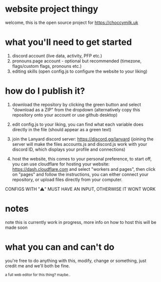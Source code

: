 # website project thingy

welcome, this is the open source project for https://choccymilk.uk

# what you'll need to get started
1. discord account (live data, activity, PFP etc.)
2. pronouns.page account - optional but recommended (timezone, flags/custom flags, pronouns etc.)
3. editing skills (open config.js to configure the website to your liking)

# how do I publish it?
1. download the repository by clicking the green button and select "download as a ZIP" from the dropdown (alternatively copy this repository onto your account or use github desktop) 
2. edit config.js to your liking, you can find what each variable does directly in the file (should appear as a green text)

3. join the Lanyard discord server: https://discord.gg/lanyard (joining the server will make the files accounts.js and discord.js work with your discord ID, which displays your profile and connections)

4. host the website, this comes to your personal preference, to start off, you can use cloudflare for hosting your website: https://dash.cloudflare.com and select "workers and pages", then click on "pages" and follow the instructions, you can either connect your repository, or upload files directly from your computer.

CONFIGS WITH "⚠️" MUST HAVE AN INPUT, OTHERWISE IT WONT WORK

# notes
note this is currently work in progress, more info on how to host this will be made soon

# what you can and can't do
you're free to do anything with this, modify, change or something, just credit me and we'll both be fine.

<sub>a full web editor for this thing? maybe..</sub>